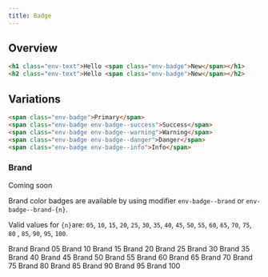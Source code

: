 ```yaml
---
title: Badge
---
```


## Overview

```html
<h1 class="env-text">Hello <span class="env-badge">New</span></h1>
<h2 class="env-text">Hello <span class="env-badge">New</span></h2>
```

## Variations

```html
<span class="env-badge">Primary</span>
<span class="env-badge env-badge--success">Success</span>
<span class="env-badge env-badge--warning">Warning</span>
<span class="env-badge env-badge--danger">Danger</span>
<span class="env-badge env-badge--info">Info</span>
```

### Brand

<span class="env-badge env-badge--info">Coming soon</span>

Brand color badges are available by using modifier `env-badge--brand` or `env-badge--brand-{n}`.

Valid values for `{n}`are: `05`, `10`, `15`, `20`, `25`, `30`, `35`, `40`, `45`, `50`, `55`, `60`, `65`, `70`, `75`, `80`
, `85`, `90`, `95`, `100`.

<div class="example-badges">
   <div class="env-m-bottom--small">
      <span class="env-badge env-badge--brand">Brand</span>
      <span class="env-badge env-badge--brand-05">Brand 05</span>
      <span class="env-badge env-badge--brand-10">Brand 10</span>
      <span class="env-badge env-badge--brand-15">Brand 15</span>
      <span class="env-badge env-badge--brand-20">Brand 20</span>
      <span class="env-badge env-badge--brand-25">Brand 25</span>
      <span class="env-badge env-badge--brand-30">Brand 30</span>
      <span class="env-badge env-badge--brand-35">Brand 35</span>
      <span class="env-badge env-badge--brand-40">Brand 40</span>
      <span class="env-badge env-badge--brand-45">Brand 45</span>
      <span class="env-badge env-badge--brand-50">Brand 50</span>
      <span class="env-badge env-badge--brand-55">Brand 55</span>
      <span class="env-badge env-badge--brand-60">Brand 60</span>
      <span class="env-badge env-badge--brand-65">Brand 65</span>
      <span class="env-badge env-badge--brand-70">Brand 70</span>
      <span class="env-badge env-badge--brand-75">Brand 75</span>
      <span class="env-badge env-badge--brand-80">Brand 80</span>
      <span class="env-badge env-badge--brand-85">Brand 85</span>
      <span class="env-badge env-badge--brand-90">Brand 90</span>
      <span class="env-badge env-badge--brand-95">Brand 95</span>
      <span class="env-badge env-badge--brand-100">Brand 100</span>
   </div>
</div>
